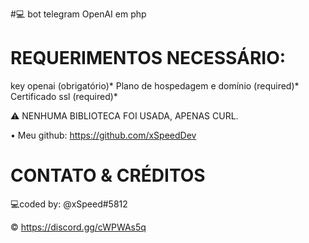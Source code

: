 #💻 bot telegram OpenAI em php


# REQUERIMENTOS NECESSÁRIO:
key openai (obrigatório)*
Plano de hospedagem e domínio (required)*
Certificado ssl (required)*

 ⚠️ NENHUMA BIBLIOTECA FOI USADA, APENAS CURL.

• Meu github: https://github.com/xSpeedDev

# CONTATO & CRÉDITOS

💻coded by: @xSpeed#5812

© https://discord.gg/cWPWAs5q
